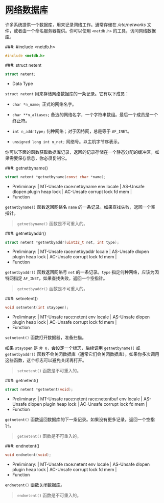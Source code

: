 # [网络数据库](https://www.gnu.org/software/libc/manual/html_node/Networks-Database.html#Networks-Database)

许多系统提供一个数据库，用来记录网络工作。通常存储在 */etc/networks* 文件，或者由一个命名服务器提供。你可以使用 `<netdb.h>` 的工具，访问网络数据库。

###: #include &lt;netdb.h&gt;

```c
#include <netdb.h>
```

###: struct netent

```c
struct netent;
```

* Data Type

`struct netent` 用来存储网络数据库的一条记录。它有以下成员：

* `char *n_name;` 正式的网络名字。

* `char **n_aliases;` 备选的网络名字，一个字符串数组。最后一个成员是一个终止符。

* `int n_addrtype;` 何种网络；对于因特网，总是等于 `AF_INET`。 

* `unsigned long int n_net;` 网络号。以主机字节序表示。

你可以下面的函数获取数据库记录，返回的记录存储在一个静态分配的缓冲区，如果需要保存信息，你必须复制它。

###: getnetbyname()

```c
struct netent *getnetbyname(const char *name);
```

* Preliminary: | MT-Unsafe race:netbyname env locale | AS-Unsafe dlopen plugin heap lock | AC-Unsafe corrupt lock fd mem |
* Function

`getnetbyname()` 函数返回网络名 `name` 的一条记录。如果查找失败，返回一个空指针。

> `getnetbyname()` 函数是不可重入的。

###: getnetbyaddr()

```c
struct netent *getnetbyaddr(uint32_t net, int type);
```

* Preliminary: | MT-Unsafe race:netbyaddr locale | AS-Unsafe dlopen plugin heap lock | AC-Unsafe corrupt lock fd mem |
* Function

`getnetbyaddr()` 函数返回网络号 `net` 的一条记录。`type` 指定何种网络，应该为因特网指定 `AF_INET`。如果查找失败，返回一个空指针。

> `getnetbyaddr()` 函数是不可重入的。

###: setnetent()

```c
void setnetent(int stayopen);
```

* Preliminary: | MT-Unsafe race:netent env locale | AS-Unsafe dlopen plugin heap lock | AC-Unsafe corrupt lock fd mem |
* Function

`setnetent()` 函数打开数据器，准备扫描。

如果 `stayopen` 是 `非 0`，会设定一个标志，后续调用 `getnetbyname()` 或 `getnetbyaddr()` 函数不会关闭数据库（通常它们会关闭数据库）。如果你多次调用这些函数，这个标志可以避免关闭再打开。

> `setnetent()` 函数是不可重入的。

###: getnetent()

```c
struct netent *getnetent(void);
```

* Preliminary: | MT-Unsafe race:netent race:netentbuf env locale | AS-Unsafe dlopen plugin heap lock | AC-Unsafe corrupt lock fd mem |
* Function

`getnetent()` 函数返回数据库的下一条记录。如果没有更多记录，返回一个空指针。

> `getnetent()` 函数是不可重入的。

###: endnetent()

```c
void endnetent(void);
```

* Preliminary: | MT-Unsafe race:netent env locale | AS-Unsafe dlopen plugin heap lock | AC-Unsafe corrupt lock fd mem |
* Function

`endnetent()` 函数关闭数据库。

> `endnetent()` 函数是不可重入的。